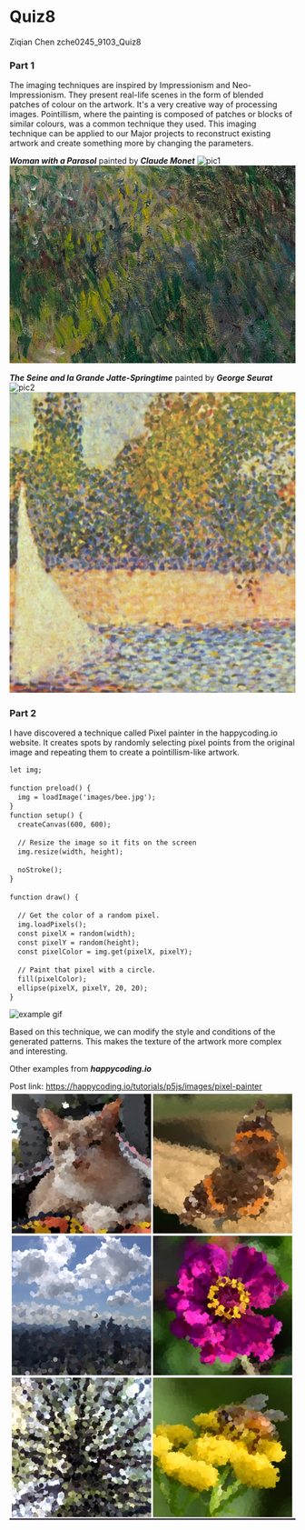 # Quiz8
Ziqian Chen zche0245_9103_Quiz8
### Part 1
The imaging techniques are inspired by Impressionism and Neo-Impressionism. They present real-life scenes in the form of blended patches of colour on the artwork. It's a very creative way of processing images. Pointillism, where the painting is composed of patches or blocks of similar colours, was a common technique they used.
This imaging technique can be applied to our Major projects to reconstruct existing artwork and create something more by changing the parameters.

***Woman with a Parasol*** painted by ***Claude Monet***
![pic1](readmeImages/pic1.jpg)
![pic1Detail](readmeImages/pic1Detail.png)

***The Seine and la Grande Jatte-Springtime*** painted by ***George Seurat***
![pic2](readmeImages/pic2.jpg)
![pic2Detail](readmeImages/pic2Detail.png)

### Part 2
I have discovered a technique called Pixel painter in the happycoding.io website. It creates spots by randomly selecting pixel points from the original image and repeating them to create a pointillism-like artwork.
```
let img;

function preload() {
  img = loadImage('images/bee.jpg');
}
function setup() {
  createCanvas(600, 600);

  // Resize the image so it fits on the screen
  img.resize(width, height);

  noStroke();
}

function draw() {

  // Get the color of a random pixel.
  img.loadPixels();
  const pixelX = random(width);
  const pixelY = random(height);
  const pixelColor = img.get(pixelX, pixelY);

  // Paint that pixel with a circle.
  fill(pixelColor);
  ellipse(pixelX, pixelY, 20, 20);
}
```
![example gif](https://happycoding.io/tutorials/p5js/images/images/pixel-painter-8.gif)

Based on this technique, we can modify the style and conditions of the generated patterns. This makes the texture of the artwork more complex and interesting.

Other examples from ***happycoding.io***

Post link: https://happycoding.io/tutorials/p5js/images/pixel-painter
![Other examples](readmeImages/examples.png)